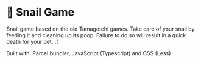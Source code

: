 # 🐌 Snail Game

Snail game based on the old Tamagotchi games. Take care of your snail by feeding it and cleaning up its poop. Failure to do so will result in a quick death for your pet. :(

Built with: Parcel bundler, JavaScript (Typescript) and CSS (Less) 
